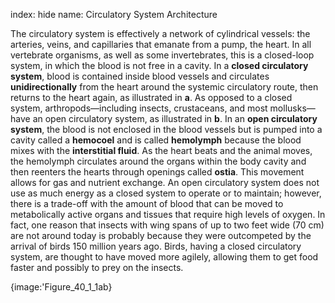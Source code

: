 index: hide
name: Circulatory System Architecture

The circulatory system is effectively a network of cylindrical vessels: the arteries, veins, and capillaries that emanate from a pump, the heart. In all vertebrate organisms, as well as some invertebrates, this is a closed-loop system, in which the blood is not free in a cavity. In a  **closed circulatory system**, blood is contained inside blood vessels and circulates  **unidirectionally** from the heart around the systemic circulatory route, then returns to the heart again, as illustrated in  **a**. As opposed to a closed system, arthropods—including insects, crustaceans, and most mollusks—have an open circulatory system, as illustrated in  **b**. In an  **open circulatory system**, the blood is not enclosed in the blood vessels but is pumped into a cavity called a  **hemocoel** and is called  **hemolymph** because the blood mixes with the  **interstitial fluid**. As the heart beats and the animal moves, the hemolymph circulates around the organs within the body cavity and then reenters the hearts through openings called  **ostia**. This movement allows for gas and nutrient exchange. An open circulatory system does not use as much energy as a closed system to operate or to maintain; however, there is a trade-off with the amount of blood that can be moved to metabolically active organs and tissues that require high levels of oxygen. In fact, one reason that insects with wing spans of up to two feet wide (70 cm) are not around today is probably because they were outcompeted by the arrival of birds 150 million years ago. Birds, having a closed circulatory system, are thought to have moved more agilely, allowing them to get food faster and possibly to prey on the insects.


{image:'Figure_40_1_1ab}
        
